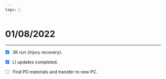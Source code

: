 ```yaml
---
tags: 📆
---
```


# 01/08/2022
---

- [x] 3K run (injury recovery).
- [x] LI updates completed.
- [ ] Find PD materials and transfer to new PC.


